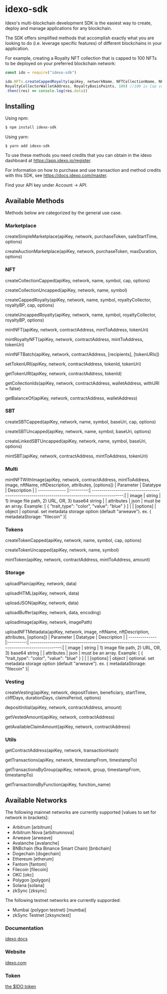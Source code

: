 # idexo-sdk

Idexo's multi-blockchain development SDK is the easiest way to create, deploy and manage applications for any blockchain.

The SDK offers simplified methods that accomplish exactly what you are looking to do (i.e. leverage specific features) of different blockchains in your application.

For example, creating a Royalty NFT collection that is capped to 100 NFTs to be deployed on your preferred blockchain network:

```javascript
const ido = require("idexo-sdk")

ido.NFTs.createCappedRoyalty(apiKey, networkName, NFTCollectionName, NFTCollectionSymbol, 
RoyaltyCollectorWalletAddress, RoyaltyBasisPoints, 100) //100 is Cap value
.then((res) => console.log(res.data))
```

## Installing

Using npm:

```bash
$ npm install idexo-sdk
```

Using yarn:

```
$ yarn add idexo-sdk
```

To use these methods you need credits that you can obtain in the idexo dashboard at https://app.idexo.io/register. 

For information on how to purchase and use transaction and method credits with this SDK, see https://docs.idexo.com/master. 

Find your API key under Account -> API. 

## Available Methods

Methods below are categorized by the general use case.


### Marketplace

createSimpleMarketplace(apiKey, network, purchaseToken, saleStartTime, options)

createAuctionMarketplace(apiKey, network, purchaseToken, maxDuration, options)


### NFT

createCollectionCapped(apiKey, network, name, symbol, cap, options)

createCollectionUncapped(apiKey, network, name, symbol)

createCappedRoyalty(apiKey, network, name, symbol, royaltyCollector, royaltyBP, cap, options)

createUncappedRoyalty(apiKey, network, name, symbol, royaltyCollector, royaltyBP, options)

mintNFT(apiKey, network, contractAddress, mintToAddress, tokenUri)

mintRoyaltyNFT(apiKey, network, contractAddress, mintToAddress, tokenUri)

mintNFTBatch(apiKey, network, contractAddress, [recipients], [tokenURIs])

setTokenURI(apiKey, network, contractAddress, tokenId, tokenUri)

getTokenURI(apiKey, network, contractAddress, tokenId)

getCollectionIds(apiKey, network, contractAddress, walletAddress, withURI = false)

getBalanceOf(apiKey, network, contractAddress, walletAddress)


### SBT

createSBTCapped(apiKey, network, name, symbol, baseUri, cap, options)

createSBTUncapped(apiKey, network, name, symbol, baseUri, options)

createLinkedSBTUncapped(apiKey, network, name, symbol, baseUri, options)

mintSBT(apiKey, network, contractAddress, mintToAddress, tokenUri)


### Multi


mintNFTWithImage(apiKey, network, contractAddress, mintToAddress, image, nftName, nftDescription, attributes, [options])
| Parameter      | Datatype  | Description                                                                                   |
| -------------- |:---------:| ---------------------------------------------------------------------------------------------:|
| image          | string    | 1) image file path, 2) URL, OR, 3) base64 string                                              |
| attributes     | json      | must be an array. Example: [ { "trait_type": "color", "value": "blue" } ]                     |
| [options]      | object    | optional. set metadata storage option (default "arweave"). ex. { metadataStorage: "filecoin" }|


### Tokens

createTokenCapped(apiKey, network, name, symbol, cap, options)

createTokenUncapped(apiKey, network, name, symbol)

mintToken(apiKey, network, contractAddress, mintToAddress, amount)

### Storage

uploadPlain(apiKey, network, data)

uploadHTML(apiKey, network, data)

uploadJSON(apiKey, network, data)

uploadBuffer(apiKey, network, data, encoding)

uploadImage(apiKey, network, imagePath)

uploadNFTMetadata(apiKey, network, image, nftName, nftDescription, attributes, [options])
| Parameter      | Datatype  | Description                                                                                   |
| -------------- |:---------:| ---------------------------------------------------------------------------------------------:|
| image          | string    | 1) image file path, 2) URL, OR, 3) base64 string                                              |
| attributes     | json      | must be an array. Example: [ { "trait_type": "color", "value": "blue" } ]                     |
| [options]      | object    | optional. set metadata storage option (default "arweave"). ex. { metadataStorage: "filecoin" }|


### Vesting

createVesting(apiKey, network, depositToken, beneficiary, startTime, cliffDays, durationDays, claimsPeriod, options)

depositInitial(apiKey, network, contractAddress, amount)

getVestedAmount(apiKey, network, contractAddress)

getAvailableClaimAmount(apiKey, network, contractAddress)


### Utils

getContractAddress(apiKey, network, transactionHash)

getTransactions(apiKey, network, timestampFrom, timestampTo)

getTransactionsByGroup(apiKey, network, group, timestampFrom, timestampTo)

getTransactionsByFunction(apiKey, function_name)

## Available Networks

The following mainnet networks are currently supported [values to set for network in brackets]:

* Arbitrum [arbitrum]
* Arbitrum Nova [arbitrumnova]
* Arweave [arweave]
* Avalanche [avalanche]
* BNBchain (fka Binance Smart Chain) [bnbchain]
* Dogechain [dogechain]
* Ethereum [etherum]
* Fantom [fantom]
* Filecoin [filecoin]
* OKC [okc]
* Polygon [polygon]
* Solana [solana]
* zkSync [zksync]

The following testnet networks are currently supporded: 

* Mumbai (polygon testnet) [mumbai]
* zkSync Testnet [zksynctest]


### Documentation

[idexo docs](https://docs.idexo.com)

### Website

[idexo.com](https://idexo.com)

### Token

[the $IDO token](https://token.idexo.io)
